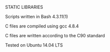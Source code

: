 
STATIC LIBRARIES 

Scripts written in Bash 4.3.11(1)

C files are compiled using gcc 4.8.4

C files are written according to the C90 standard

Tested on Ubuntu 14.04 LTS
